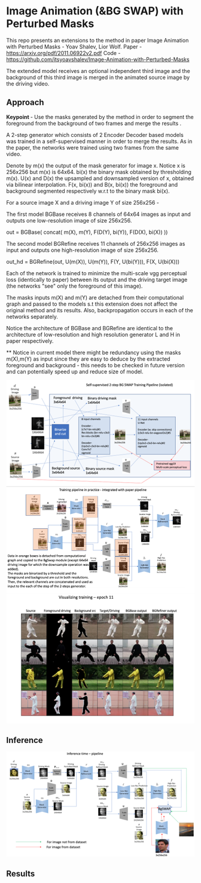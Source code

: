 <h1> Image Animation (&BG SWAP) with Perturbed Masks </h1>


This repo presents an extensions to the method in paper Image Animation with Perturbed Masks - Yoav Shalev, Lior Wolf.
Paper - https://arxiv.org/pdf/2011.06922v2.pdf
Code - https://github.com/itsyoavshalev/Image-Animation-with-Perturbed-Masks

The extended model receives an optional independent third image and the background of this third image is merged in the animated source image by the driving video.


<h2> Approach </h2>


<b> Keypoint </b> - Use the masks generated by the method in order to segment the foreground from the background of two frames and merge the results .


A 2-step generator which consists of 2 Encoder Decoder based models was trained in a self-supervised manner in order to merge the results. As in the paper, the networks were trained using two frames from the same video.


Denote by   m(x) the output of the mask generator for image x. Notice x is 256x256 but m(x) is 64x64.
            bi(x) the binary mask obtained by thresholding m(x).
            U(x) and D(x) the upsampled and downsampled version of x, obtained via bilinear interpolation.
            F(x, bi(x)) and B(x, bi(x)) the foreground and background segmented respectively w.r.t to the binary mask bi(x).


For a source image X and a driving image Y of size 256x256 -


The first model BGBase receives 8 channels of 64x64 images as input and outputs one low-resolution image of size 256x256.


out = BGBase(  concat( m(X), m(Y), F(D(Y), bi(Y)), F(D(X), bi(X)) ))


The second model BGRefine receives 11 channels of 256x256 images as input and outputs one high-resolution image of size 256x256.


out_hd = BGRefine(out, U(m(X)), U(m(Y)),  F(Y, U(bi(Y))), F(X, U(bi(X)))


Each of the network is trained to minimize the multi-scale vgg perceptual loss (identically to paper) between its output and the driving target image (the networks "see" only the foreground of this image).


The masks inputs m(X) and m(Y) are detached from their computational graph and passed to the models s.t this extension does not affect the original method and its results.
Also, backpropagation occurs in each of the networks separately.

Notice the architecture of BGBase and BGRefine are identical to the architecture of low-resolution and high resolution generator L and H in paper respectively.

** Notice in current model there might be redundancy using the masks m(X),m(Y) as input since they are easy to deduce by the extracted foreground and background - this needs to be checked in future version and can potentially speed up and reduce size of model.


![Alt text](imgs/isolated.png?raw=true "pipeline")
![Alt text](imgs/original.png?raw=true "original")
![Alt text](imgs/epoch_11.png?raw=true "epoch 11")

<h2> Inference </h2>

![Alt text](imgs/inference.png?raw=true "pipeline")

<h2> Results </h2>
